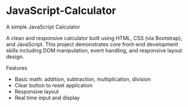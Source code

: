 # JavaScript-Calculator
A simple JavaScript Calculator

A clean and responsive calculator built using HTML, CSS (via Bootstrap), and JavaScript. This project demonstrates core front-end development skills including DOM manipulation, event handling, and responsive layout design.

Features
- Basic math: addition, subtraction, multiplication, division
- Clear button to reset application
- Responsive layout
- Real time input and display
